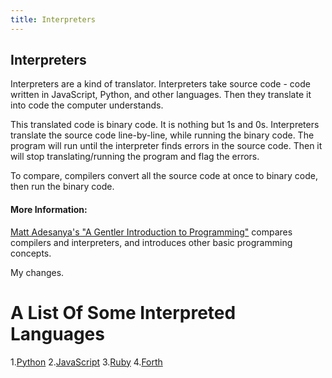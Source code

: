 ```yaml
---
title: Interpreters
---
```


## Interpreters

Interpreters are a kind of translator. Interpreters take source code - code written in JavaScript, Python, and other languages. Then they translate it into code the computer understands.

This translated code is binary code. It is nothing but 1s and 0s. Interpreters translate the source code line-by-line, while running the binary code. The program will run until the interpreter finds errors in the source code. Then it will stop translating/running the program and flag the errors.

To compare, compilers convert all the source code at once to binary code, then run the binary code.

#### More Information:
<a href="https://medium.freecodecamp.org/a-gentler-introduction-to-programming-707453a79ee8" target="_blank">Matt Adesanya's "A Gentler Introduction to Programming"</a> compares compilers and interpreters, and introduces other basic programming concepts.

My changes.
# A List Of Some Interpreted Languages
1.[Python](https://en.wikipedia.org/wiki/Python_(programming_language))
2.[JavaScript](https://en.wikipedia.org/wiki/JavaScript)
3.[Ruby](https://en.wikipedia.org/wiki/Ruby_(programming_language))
4.[Forth](https://en.wikipedia.org/wiki/Forth_(programming_language))
